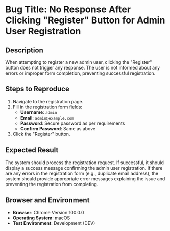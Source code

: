 # Bug Title: No Response After Clicking "Register" Button for Admin User Registration

## Description

When attempting to register a new admin user, clicking the "Register" button does not trigger any response. The user is not informed about any errors or improper form completion, preventing successful registration.

## Steps to Reproduce

1. Navigate to the registration page.
2. Fill in the registration form fields:
   - **Username**: `admin`
   - **Email**: `admin@example.com`
   - **Password**: Secure password as per requirements
   - **Confirm Password**: Same as above
3. Click the "Register" button.

## Expected Result

The system should process the registration request. If successful, it should display a success message confirming the admin user registration. If there are any errors in the registration form (e.g., duplicate email address), the system should provide appropriate error messages explaining the issue and preventing the registration from completing.

## Browser and Environment

- **Browser**: Chrome Version 100.0.0
- **Operating System**: macOS
- **Test Environment**: Development (DEV)
